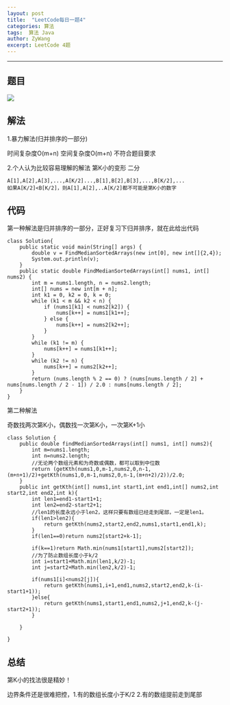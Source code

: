 ```yaml
---
layout: post
title:  "LeetCode每日一题4"
categories: 算法
tags:  算法 Java
author: ZyWang
excerpt: LeetCode 4题
---
```


****
## 题目 ##
![](https://www.z4a.net/images/2020/05/24/816bf250c8974c6842f86a2057c8df6.png)
## 解法 ##

1.暴力解法(归并排序的一部分)

时间复杂度O(m+n) 空间复杂度O(m+n) 不符合题目要求

2.个人认为比较容易理解的解法 第K小的变形 二分
	
	A[1],A[2],A[3],...,A[K/2]...,B[1],B[2],B[3],...,B[K/2],...
	如果A[K/2]<B[K/2]，则A[1],A[2],..A[K/2]都不可能是第K小的数字
## 代码 ##
第一种解法是归并排序的一部分，正好复习下归并排序，就在此给出代码

	class Solution{
	    public static void main(String[] args) {
	        double v = FindMedianSortedArrays(new int[0], new int[]{2,4});
	        System.out.println(v);
	    }
	    public static double FindMedianSortedArrays(int[] nums1, int[] nums2) {
	        int m = nums1.length, n = nums2.length;
	        int[] nums = new int[m + n];
	        int k1 = 0, k2 = 0, k = 0;
	        while (k1 < m && k2 < n) {
	            if (nums1[k1] < nums2[k2]) {
	                nums[k++] = nums1[k1++];
	            } else {
	                nums[k++] = nums2[k2++];
	            }
	        }
	        while (k1 != m) {
	            nums[k++] = nums1[k1++];
	        }
	        while (k2 != n) {
	            nums[k++] = nums2[k2++];
	        }
	        return (nums.length % 2 == 0) ? (nums[nums.length / 2] + nums[nums.length / 2 - 1]) / 2.0 : nums[nums.length / 2];
	    }
	}
第二种解法 

奇数找两次第K小，偶数找一次第K小，一次第K+1小

	class Solution {
	    public double findMedianSortedArrays(int[] nums1, int[] nums2){
	        int m=nums1.length;
	        int n=nums2.length;
	        //无论两个数组元素和为奇数或偶数，都可以取到中位数
	        return (getKth(nums1,0,m-1,nums2,0,n-1,(m+n+1)/2)+getKth(nums1,0,m-1,nums2,0,n-1,(m+n+2)/2))/2.0;
	    }
	    public int getKth(int[] nums1,int start1,int end1,int[] nums2,int start2,int end2,int k){
	        int len1=end1-start1+1;
	        int len2=end2-start2+1;
			//len1的长度永远小于len2，这样只要有数组已经走到尾部，一定是len1。
	        if(len1>len2){
	            return getKth(nums2,start2,end2,nums1,start1,end1,k);
	        }
	        if(len1==0)return nums2[start2+k-1];

	        if(k==1)return Math.min(nums1[start1],nums2[start2]);
			//为了防止数组长度小于k/2
	        int i=start1+Math.min(len1,k/2)-1;
	        int j=start2+Math.min(len2,k/2)-1;
	
	        if(nums1[i]<nums2[j]){
	            return getKth(nums1,i+1,end1,nums2,start2,end2,k-(i-start1+1));
	        }else{
	            return getKth(nums1,start1,end1,nums2,j+1,end2,k-(j-start2+1));
	        }
	
	    }
      
	}
## 总结 ##
第K小的找法很是精妙！

边界条件还是很难把控，1.有的数组长度小于K/2 2.有的数组提前走到尾部